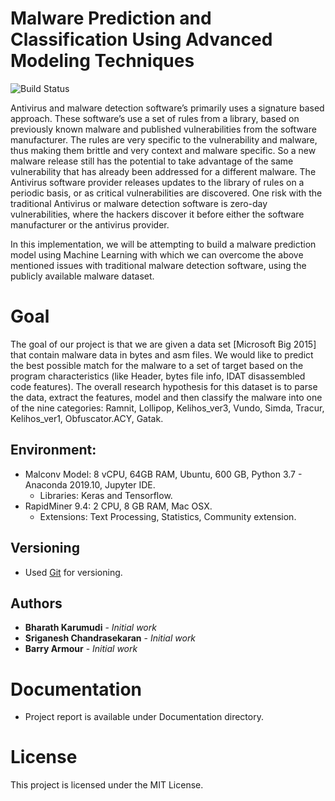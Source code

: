 # Malware Prediction and Classification Using Advanced Modeling Techniques
![Build Status](https://travis-ci.org/joemccann/dillinger.svg?branch=master)

Antivirus and malware detection software’s primarily uses a signature based approach.  These software’s use a set of rules from a library, based on previously known malware and published vulnerabilities from the software manufacturer.  The rules are very specific to the vulnerability and malware, thus making them brittle and very context and malware specific.  So a new malware release still has the potential to take advantage of the same vulnerability that has already been addressed for a different malware. The Antivirus software provider releases updates to the library of rules on a periodic basis, or as critical vulnerabilities are discovered. One risk with the traditional Antivirus or malware detection software is zero-day vulnerabilities, where the hackers discover it before either the software manufacturer or the antivirus provider. 

In this implementation, we will be attempting to build a malware prediction model using Machine Learning with which we can overcome the above mentioned issues with traditional malware detection software, using the publicly available malware dataset.

# Goal
The goal of our project is that we are given a data set [Microsoft Big 2015] that contain malware data in bytes and asm files. We would like to predict the best possible match for the malware to a set of target based on the program characteristics (like Header, bytes file info, IDAT disassembled code features). The overall research hypothesis for this dataset is to parse the data, extract the features, model and then classify the malware into one of the nine categories: Ramnit, Lollipop, Kelihos_ver3, Vundo, Simda, Tracur, Kelihos_ver1, Obfuscator.ACY, Gatak.

## Environment: 
* Malconv Model: 8 vCPU, 64GB RAM, Ubuntu, 600 GB, Python 3.7 - Anaconda 2019.10, Jupyter IDE.
     * Libraries: Keras and Tensorflow.
* RapidMiner 9.4: 2 CPU, 8 GB RAM, Mac OSX.
     * Extensions: Text Processing, Statistics, Community extension.

## Versioning
* Used [Git](https://github.com) for versioning.

## Authors
* **Bharath Karumudi** - *Initial work*
* **Sriganesh Chandrasekaran** - *Initial work*
* **Barry Armour** - *Initial work*

# Documentation
* Project report is available under Documentation directory.

# License
This project is licensed under the MIT License.
